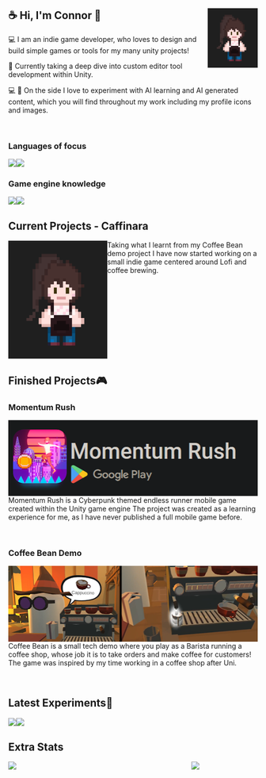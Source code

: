 <div class="wrapper" align='center'>
  <img align="right" width="20%" src="https://github.com/cm66Work/cm66Work/blob/613311aa8aaf33dcc83d1c421966f4be50ab2577/Assets/Caffinara%20Player.png" />
  <div class="text-box" align='left' width='60%'>
    <h2> ☕ Hi, I'm Connor 👋 </h2>
    <p>💻 I am an indie game developer, who loves to design and build simple games or tools for my many unity projects!</p>
    <p>📖 Currently taking a deep dive into custom editor tool development within Unity.</p>
    <p>💻 🤖 On the side I love to experiment with AI learning and AI generated content, which you will find throughout my work including my profile icons and images.</p>
  </div>
</div>

<br clear="left" style="margin:16px;"/>

### Languages of focus

<div text-align: center align='center'>
  <img align='left' src="https://img.shields.io/badge/c++-%2300599C.svg?style=for-the-badge&logo=c%2B%2B&logoColor=white">
  <img align='left' src="https://img.shields.io/badge/c%23-%23239120.svg?style=for-the-badge&logo=c-sharp&logoColor=white">
</div>

<br clear="left" style="margin:16px;"/>

### Game engine knowledge

<div align='center'>
  <img align='left' src="https://img.shields.io/badge/unity-%23000000.svg?style=for-the-badge&logo=unity&logoColor=white">
  <img align='left' src="https://img.shields.io/badge/GODOT-%23FFFFFF.svg?style=for-the-badge&logo=godot-engine">
</div>

<br clear="left" style="margin:20px;"/>

## Current Projects - Caffinara

<img align="left" width="200" src="https://github.com/cm66Work/cm66Work/blob/613311aa8aaf33dcc83d1c421966f4be50ab2577/Assets/Caffinara%20Player.png" />
Taking what I learnt from my Coffee Bean demo project I have now started working on a small indie game centered around Lofi and coffee brewing.

<br clear="left"/>

## Finished Projects🎮
### Momentum Rush
<a href="https://connormarshall.myportfolio.com/momentum-rush" text-align: center>
  <img align="right" src="https://github.com/cm66Work/cm66Work/blob/main/Assets/MyAndoind%20Game.png" />
</a>
<p> Momentum Rush is a Cyberpunk themed endless runner mobile game created within the Unity game engine
The project was created as a learning experience for me, as I have never published a full mobile game before. </p>

<br clear="left"/>

### Coffee Bean Demo
<a href="https://connormarshall.myportfolio.com/coffee-bean" text-align: center>
<img align="right" src="https://github.com/cm66Work/cm66Work/blob/613311aa8aaf33dcc83d1c421966f4be50ab2577/Assets/CoffeeBean%20demo.png" />
</a>
<p>
Coffee Bean is a small tech demo where you play as a Barista running a coffee shop, whose job it is to take orders and make coffee for customers!
The game was inspired by my time working in a coffee shop after Uni.
</p>

<br clear="left"/>

## Latest Experiments🧪
<a href="https://github.com/cm66Work/DigitalHuman-with-OpenAI" text-align: center >
  <img align="left" src="https://github-readme-stats.vercel.app/api/pin/?username=cm66Work&repo=DigitalHuman-with-OpenAI&theme=tokyonight" />
</a>
<a href="https://github.com/cm66Work/Open-Event-System" text-align: center>
  <img align="left" src="https://github-readme-stats.vercel.app/api/pin/?username=cm66Work&repo=Open-Event-System&theme=tokyonight" />
</a>

<br clear="left" style="margin:20px;"/>

## Extra Stats

<div align='center'>
  <img align='left' width="50%" src="https://github-readme-stats.vercel.app/api?username=cm66Work&hide=contribs,issues&rank_icon=github&show_icons=true&theme=tokyonight">
  <img width="47%" src="https://github-readme-stats.vercel.app/api/top-langs?username=cm66Work&layout=compact&theme=tokyonight&langs_count=8">
</div>






